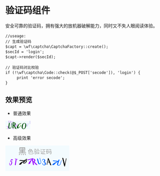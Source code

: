 验证码组件
=============
安全可靠的验证码，拥有强大的放机器破解能力，同时又不失人眼阅读体验。

```
//useage:
// 生成验证码
$capt = \wf\captcha\CaptchaFactory::create();
$secId = 'login';
$capt->render($secId);

// 验证码对比校验
if (!\wf\captcha\Code::check(@$_POST['secode']), 'login') {
     print 'error secode';
}
```

## 效果预览

- 普通效果 

![效果图](res/example-1.png)

- 高级效果 

![效果图](res/example-2.jpg)
